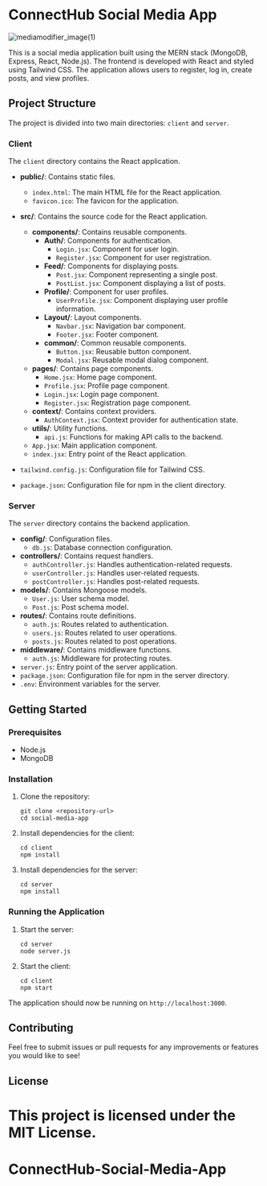 # ConnectHub Social Media App

![mediamodifier_image(1)](https://github.com/user-attachments/assets/cd1b135b-9ae4-41fd-b639-69d0e4933961)


This is a social media application built using the MERN stack (MongoDB, Express, React, Node.js). The frontend is developed with React and styled using Tailwind CSS. The application allows users to register, log in, create posts, and view profiles.

## Project Structure

The project is divided into two main directories: `client` and `server`.

### Client

The `client` directory contains the React application.

- **public/**: Contains static files.
  - `index.html`: The main HTML file for the React application.
  - `favicon.ico`: The favicon for the application.

- **src/**: Contains the source code for the React application.
  - **components/**: Contains reusable components.
    - **Auth/**: Components for authentication.
      - `Login.jsx`: Component for user login.
      - `Register.jsx`: Component for user registration.
    - **Feed/**: Components for displaying posts.
      - `Post.jsx`: Component representing a single post.
      - `PostList.jsx`: Component displaying a list of posts.
    - **Profile/**: Component for user profiles.
      - `UserProfile.jsx`: Component displaying user profile information.
    - **Layout/**: Layout components.
      - `Navbar.jsx`: Navigation bar component.
      - `Footer.jsx`: Footer component.
    - **common/**: Common reusable components.
      - `Button.jsx`: Reusable button component.
      - `Modal.jsx`: Reusable modal dialog component.
  - **pages/**: Contains page components.
    - `Home.jsx`: Home page component.
    - `Profile.jsx`: Profile page component.
    - `Login.jsx`: Login page component.
    - `Register.jsx`: Registration page component.
  - **context/**: Contains context providers.
    - `AuthContext.jsx`: Context provider for authentication state.
  - **utils/**: Utility functions.
    - `api.js`: Functions for making API calls to the backend.
  - `App.jsx`: Main application component.
  - `index.jsx`: Entry point of the React application.

- `tailwind.config.js`: Configuration file for Tailwind CSS.
- `package.json`: Configuration file for npm in the client directory.

### Server

The `server` directory contains the backend application.

- **config/**: Configuration files.
  - `db.js`: Database connection configuration.
- **controllers/**: Contains request handlers.
  - `authController.js`: Handles authentication-related requests.
  - `userController.js`: Handles user-related requests.
  - `postController.js`: Handles post-related requests.
- **models/**: Contains Mongoose models.
  - `User.js`: User schema model.
  - `Post.js`: Post schema model.
- **routes/**: Contains route definitions.
  - `auth.js`: Routes related to authentication.
  - `users.js`: Routes related to user operations.
  - `posts.js`: Routes related to post operations.
- **middleware/**: Contains middleware functions.
  - `auth.js`: Middleware for protecting routes.
- `server.js`: Entry point of the server application.
- `package.json`: Configuration file for npm in the server directory.
- `.env`: Environment variables for the server.

## Getting Started

### Prerequisites

- Node.js
- MongoDB

### Installation

1. Clone the repository:
   ```
   git clone <repository-url>
   cd social-media-app
   ```

2. Install dependencies for the client:
   ```
   cd client
   npm install
   ```

3. Install dependencies for the server:
   ```
   cd server
   npm install
   ```

### Running the Application

1. Start the server:
   ```
   cd server
   node server.js
   ```

2. Start the client:
   ```
   cd client
   npm start
   ```

The application should now be running on `http://localhost:3000`.

## Contributing

Feel free to submit issues or pull requests for any improvements or features you would like to see!

## License

This project is licensed under the MIT License.
=======
# ConnectHub-Social-Media-App
>>>>>>> 

